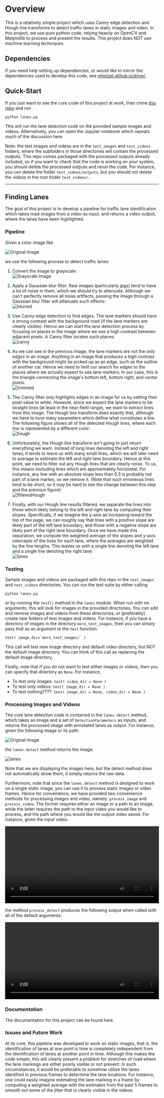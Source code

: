 # Overview

This is a relatively simple project which uses Canny edge detection and Hough line transforms to detect traffic lanes in static images and video. In this project, we use pure python code, relying heavily on OpenCV and Matplotlib to process and present the results. This project does NOT use machine learning techniques.

## Dependencies
If you need help setting up dependencies, or would like to mirror the dependencies used to develop this code, see  [mholzel.github.io/drive/](https://mholzel.github.io/drive/).

## Quick-Start
If you just want to see the core code of this project at work, then clone [this repo](https://github.com/mholzel/cannyHoughLanes) and run

    python lanes.py

This will run the lane detection code on the provided sample images and videos. Alternatively, you can open the Jupyter notebook which repeats much of the discussion here.


  Note: the test images and videos are in the `test_images` and `test_videos` folders, where the subfolders in those directories will contain the processed outputs. This repo comes packaged with the processed outputs already included, so if you want to check that the code is working on your system, you should delete the processed outputs and rerun the code. For instance, you can delete the folder `test_videos/outputs`, but you should not delete the videos in the root folder `test_videos/`.

---

## Finding Lanes
The goal of this project is to develop a pipeline for traffic lane identification which takes road images from a video as input, and returns a video output, where the lanes have been highlighted.


### Pipeline

Given a color image like

![Original Image](https://raw.githubusercontent.com/mholzel/cannyHoughLanes/master/test_images/solidWhiteCurve/Original.png)

we use the following process to detect traffic lanes:

1. Convert the image to grayscale:  
![Grayscale Image](https://raw.githubusercontent.com/mholzel/cannyHoughLanes/master/test_images/solidWhiteCurve/Grayscale.png)

1. Apply a Gaussian blur filter. Raw images (particularly jpgs) tend to have a lot of noise in them, which we should try to attenuate. Although we can't perfectly remove all noise artifacts, passing the image through a Gaussian blur filter  will attenuate such effects:  
![blurred](https://raw.githubusercontent.com/mholzel/cannyHoughLanes/master/test_images/solidWhiteCurve/Blurred.png)

1. Use Canny edge detection to find edges. The lane markers should have a strong contrast with the background road (if the lane markers are clearly visible). Hence we can start the lane detection process by focusing on places in the image where we see a high contrast between adjacent pixels. A Canny filter locates such places:  
![canny](https://raw.githubusercontent.com/mholzel/cannyHoughLanes/master/test_images/solidWhiteCurve/Canny.png)

1. As we can see in the previous image, the lane markers are not the only *edges* in an image. Anything in an image that produces a high contrast with the background might be picked up as an edge, such as the outline of another car. Hence we need to limit our search for edges to the places where we actually expect to see lane markers. In our case, this is the triangle connecting the image's bottom left, bottom right, and center pixels:   
![trimmed](https://raw.githubusercontent.com/mholzel/cannyHoughLanes/master/test_images/solidWhiteCurve/Trimmed.png)

1. The Canny filter only highlights edges in an image for us by setting their pixel value to *white*. However, since we expect the lane markers  to be straight lines (at least in the near-field range), we want to extract lines from this image. The Hough line transform does exactly that, although we have to tune many parameters which define what constitutes a *line*. The following figure shows all of the detected Hough lines, where each line is represented by a different color:  
![hough](https://raw.githubusercontent.com/mholzel/cannyHoughLanes/master/test_images/solidWhiteCurve/Hough.png)

1. Unfortunately, the Hough line transform isn't going to just return everything we want. Instead of long lines denoting the left and right lanes, it tends to leave us with many small lines, which we will later need to average to estimate the left and right lane boundary. Hence at this point, we need to filter out any Hough lines that are clearly noise. To us, this means excluding lines which are approximately horizontal. For instance, any line with an absolute slope less than 0.3 is probably not part of a lane marker, so we remove it. (Note that such erroneous lines tend to be short, so it may be hard to see the change between this step and the previous figure):  
![filteredHough](https://raw.githubusercontent.com/mholzel/cannyHoughLanes/master/test_images/solidWhiteCurve/FilteredHough.png)

1. Finally, with our Hough line results filtered, we separate the lines into those which likely belong to the left and right lane by computing their slopes. Specifically, if we imagine the y-axis as increasing toward the top of the page, we can roughly say that lines with a positive slope are likely part of the left lane boundary, and those with a negative slope are likely part of the right lane boundary. Once we have made this separation, we compute the weighted average of the slopes and y-axis intercepts of the lines for each lane, where the averages are weighted by the line lengths. This leaves us with a single line denoting the left lane and a single line denoting the right lane:  
![lanes](https://raw.githubusercontent.com/mholzel/cannyHoughLanes/master/test_images/solidWhiteCurve/Lanes.png)


### Testing
Sample images and videos are packaged with this repo in the `test_images` and `test_videos` directories. You can run the test suite by either calling

    python lanes.py

or by running the `test()` method in the `lanes` module. When run with no arguments, this will look for images in the provided directories. You can add and remove images and videos from these directories, or (preferably) create new folders of test images and videos. For instance, if you have a directory of images in the directory `more_test_images`, then you can simply pass that as an argument to the `test` function:

    test( image_dir=`more_test_images/` )

This call will test new image directory and default video directory, but NOT the default image directory. You can think of this call as replacing the default image directory.

Finally, note that if you do not want to test either images or videos, then you can specify that directory as `None`. For instance,

- To test only images: `test( video_dir = None )`
- To test only videos: `test( image_dir = None )`
- To test nothing????: `test( image_dir = None, video_dir = None )`

### Processing Images and Videos
The core lane detection code is contained in the `lanes.detect` method, which takes an image and a set of `DetectionParameters` as inputs, and returns the processed image with annotated lanes as output. For instance, given the following image or its path:  

![Original Image](https://raw.githubusercontent.com/mholzel/cannyHoughLanes/master/test_images/solidWhiteCurve/Original.png)  

the `lanes.detect` method returns the image:  

![lanes](https://raw.githubusercontent.com/mholzel/cannyHoughLanes/master/test_images/solidWhiteCurve/Lanes.png)  

Note that we are displaying the images here, but the detect method does not automatically show them, it simply returns the raw data.

Furthermore, note that since the `lanes.detect` method is designed to work on a single static image, you can use it to process static images or video frames. Hence for convenience, we have provided two convenience methods for processing images and video, namely: `process_image` and `process_video`. The former requires either an image or a path to an image, while the latter requires the path to the input video you would like to process, and the path where you would like the output video saved. For instance, given the input video:

<video width="100%" controls>
  <source src="https://github.com/mholzel/cannyHoughLanes/raw/master/test_videos/solidWhiteRight.mp4" type="video/mp4">
  Your browser does not support HTML5 video.
</video>


the method `process_detect` produces the following output when called with all of the default arguments:


<video width="100%" controls>
  <source src="https://github.com/mholzel/cannyHoughLanes/raw/master/test_videos/output/solidWhiteRight.mp4" type="video/mp4">
  Your browser does not support HTML5 video.
</video>

### Documentation
The documentation for this project can be found here.

### Issues and Future Work
At its core, this pipeline was developed to work on static images, that is, the identification of lanes at one point is time is completely independent from the identification of lanes at another point in time. Although this makes the code simple, this will clearly present a problem for stretches of road where the lane markings are either poorly visible or not present. In such circumstances, it would be preferable to somehow utilize the lanes identified in previous frames to determine the lane locations. For instance, one could easily imagine estimating the lane marking in a frame by computing a weighted average with the estimates from the past 5 frames to *smooth out* some of the jitter that is clearly visible in the videos.
